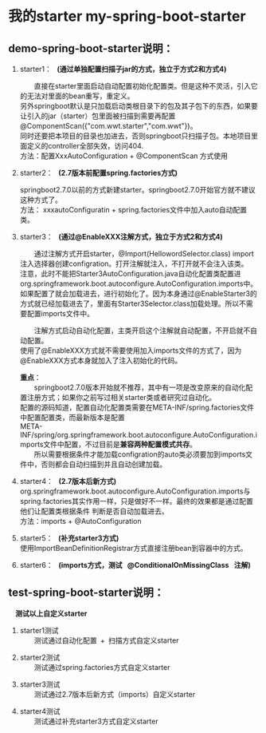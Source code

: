 # 我的starter my-spring-boot-starter
## demo-spring-boot-starter说明：  
1. starter1：  &ensp;**\(通过单独配置扫描子jar的方式，独立于方式2和方式4\)**  

    &ensp;&ensp;&ensp;&ensp;直接在starter里面启动自动配置初始化配置类。但是这种不灵活，引入它的无法对里面的bean重写，重定义。  
    另外springboot默认是只加载启动类根目录下的包及其子包下的东西，如果要让引入的jar（starter）包里面被扫描到需要再配置@ComponentScan({"com.wwt.starter","com.wwt"})。  
    同时还要把本项目的目录也加进去，否则springboot只扫描子包。本地项目里面定义的controller全部失效，访问404.   
    方法：配置XxxAutoConfiguration + @ComponentScan 方式使用  
            
2. starter2：  &ensp;**\(2.7版本前配置spring.factories方式\)**  

    springboot2.7.0以前的方式新建starter。springboot2.7.0开始官方就不建议这种方式了。  
    方法： xxxautoConfiguratin + spring.factories文件中加入auto自动配置类。  
    
3. starter3：  &ensp;**\(通过@EnableXXX注解方式，独立于方式2和方式4\)**  

    &ensp;&ensp;&ensp;&ensp;通过注解方式开启starter，@Import(HellowordSelector.class) import注入选择器创建configration。打开注解就注入，不打开就不会注入该类。  
    注意，此时不能把Starter3AutoConfiguration.java自动化配置类配置进org.springframework.boot.autoconfigure.AutoConfiguration.imports中。  
    如果配置了就会加载进去，进行初始化了。因为本身通过@EnableStarter3的方式就已经加载进去了，里面有Starter3Selector.class加载处理。所以不需要配置imports文件中。  
    
    &ensp;&ensp;&ensp;&ensp;注解方式启动自动化配置，主类开启这个注解就自动配置，不开启就不自动配置。  
    使用了@EnableXXX方式就不需要使用加入imports文件的方式了，因为@EnableXXX方式本身就加入了注入初始化的代码。  
    
    **重点**：  
    &ensp;&ensp;&ensp;&ensp;springboot2.7.0版本开始就不推荐，其中有一项是改变原来的自动化配置注册方式；如果你之前写过相关starter类或者研究过自动化。  
    配置的源码知道，配置自动化配置类需要在META-INF/spring.factories文件中配置配置类，而最新版本是配置  
    META-INF/spring/org.springframework.boot.autoconfigure.AutoConfiguration.imports文件中配置，不过目前是**兼容两种配置模式共存**。  
    &ensp;&ensp;&ensp;&ensp;所以需要根据条件才能加载configration的auto类必须要加到imports文件中，否则都会自动扫描到并且自动创建加载。
    
3. starter4：  &ensp;**\(2.7版本后新方式\)**  
    org.springframework.boot.autoconfigure.AutoConfiguration.imports与spring.factories其实作用一样，只是做好不一样。最终的效果都是通过配置他们让配置类根据条件
    判断是否自动加载进去。  
    方法：imports + @AutoConfiguration  
    
4. starter5：  &ensp;**\(补充starter3方式\)**  
    使用ImportBeanDefinitionRegistrar方式直接注册bean到容器中的方式。  

4. starter6：  &ensp;**\(imports方式，测试&ensp; @ConditionalOnMissingClass &ensp;注解\)**  
    
## test-spring-boot-starter说明：  
  
  &ensp;&ensp;**测试以上自定义starter**  
  
  1. starter1测试  
    &ensp;&ensp;&ensp;&ensp;测试通过自动化配置&ensp;+&ensp;扫描方式自定义starter
  
  2. starter2测试  
    &ensp;&ensp;&ensp;&ensp;测试通过spring.factories方式自定义starter  

  3. starter3测试  
    &ensp;&ensp;&ensp;&ensp;测试通过2.7版本后新方式（imports）自定义starter  

  4. starter4测试  
    &ensp;&ensp;&ensp;&ensp;测试通过补充starter3方式自定义starter
